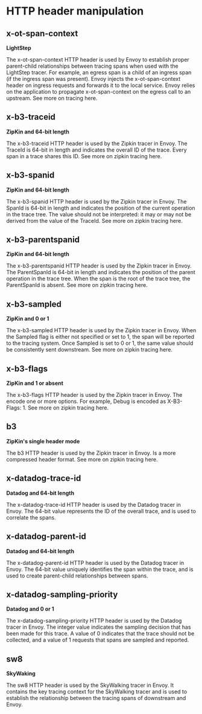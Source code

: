 
# HTTP header manipulation

## x-ot-span-context

**LightStep**

The x-ot-span-context HTTP header is used by Envoy to establish proper parent-child relationships between tracing spans when used with the LightStep tracer. For example, an egress span is a child of an ingress span (if the ingress span was present). Envoy injects the x-ot-span-context header on ingress requests and forwards it to the local service. Envoy relies on the application to propagate x-ot-span-context on the egress call to an upstream. See more on tracing here.

## x-b3-traceid

**ZipKin and 64-bit length**

The x-b3-traceid HTTP header is used by the Zipkin tracer in Envoy. The TraceId is 64-bit in length and indicates the overall ID of the trace. Every span in a trace shares this ID. See more on zipkin tracing here.

## x-b3-spanid

**ZipKin and 64-bit length**

The x-b3-spanid HTTP header is used by the Zipkin tracer in Envoy. The SpanId is 64-bit in length and indicates the position of the current operation in the trace tree. The value should not be interpreted: it may or may not be derived from the value of the TraceId. See more on zipkin tracing here.

## x-b3-parentspanid

**ZipKin and 64-bit length**

The x-b3-parentspanid HTTP header is used by the Zipkin tracer in Envoy. The ParentSpanId is 64-bit in length and indicates the position of the parent operation in the trace tree. When the span is the root of the trace tree, the ParentSpanId is absent. See more on zipkin tracing here.

## x-b3-sampled

**ZipKin and 0 or 1**

The x-b3-sampled HTTP header is used by the Zipkin tracer in Envoy. When the Sampled flag is either not specified or set to 1, the span will be reported to the tracing system. Once Sampled is set to 0 or 1, the same value should be consistently sent downstream. See more on zipkin tracing here.

## x-b3-flags

**ZipKin and 1 or absent**

The x-b3-flags HTTP header is used by the Zipkin tracer in Envoy. The encode one or more options. For example, Debug is encoded as X-B3-Flags: 1. See more on zipkin tracing here.

## b3

**ZipKin's single header mode**

The b3 HTTP header is used by the Zipkin tracer in Envoy. Is a more compressed header format. See more on zipkin tracing here.


## x-datadog-trace-id

**Datadog and 64-bit length**

The x-datadog-trace-id HTTP header is used by the Datadog tracer in Envoy. The 64-bit value represents the ID of the overall trace, and is used to correlate the spans.

## x-datadog-parent-id

**Datadog and 64-bit length**

The x-datadog-parent-id HTTP header is used by the Datadog tracer in Envoy. The 64-bit value uniquely identifies the span within the trace, and is used to create parent-child relationships between spans.

## x-datadog-sampling-priority

**Datadog and 0 or 1**

The x-datadog-sampling-priority HTTP header is used by the Datadog tracer in Envoy. The integer value indicates the sampling decision that has been made for this trace. A value of 0 indicates that the trace should not be collected, and a value of 1 requests that spans are sampled and reported.

## sw8

**SkyWaking**

The sw8 HTTP header is used by the SkyWalking tracer in Envoy. It contains the key tracing context for the SkyWalking tracer and is used to establish the relationship between the tracing spans of downstream and Envoy. 